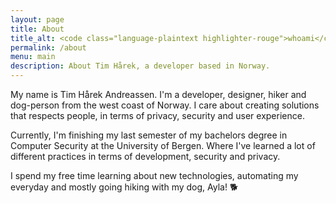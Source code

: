 ```yaml
---
layout: page
title: About
title_alt: <code class="language-plaintext highlighter-rouge">whoami</code>
permalink: /about
menu: main
description: About Tim Hårek, a developer based in Norway.
---
```


My name is Tim Hårek Andreassen. I'm a developer, designer, hiker and dog-person from the west coast of Norway. I care about creating solutions that respects people, in terms of privacy, security and user experience.

Currently, I'm finishing my last semester of my bachelors degree in Computer Security at the University of Bergen. Where I've learned a lot of different practices in terms of development, security and privacy.

I spend my free time learning about new technologies, automating my everyday and mostly going hiking with my dog, Ayla! 🐕
